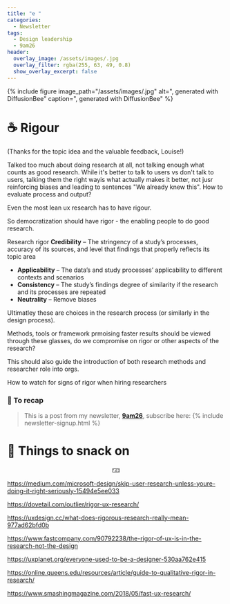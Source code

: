```yaml
---
title: "e "
categories:
  - Newsletter
tags:
  - Design leadership
  - 9am26
header:
  overlay_image: /assets/images/.jpg
  overlay_filter: rgba(255, 63, 49, 0.8)
  show_overlay_excerpt: false
---
```


{% include figure image_path="/assets/images/.jpg" alt=", generated with DiffusionBee" caption=", generated with DiffusionBee" %}

# ☕ Rigour

(Thanks for the topic idea and the valuable feedback, Louise!)

Talked too much about doing research at all, not talking enough what counts as good research. While it's better to talk to users vs don't talk to users, talking them the right wayis what actually makes it better, not jusr reinforcing biases and leading to sentences "We already knew this". How to evaluate process and output?

Even the most lean ux research has to have rigour.

So democratization should have rigor - the enabling people to do good research.

Research rigor
**Credibility** – The stringency of a study’s processes, accuracy of its sources, and level that findings that properly reflects its topic area
* **Applicability** – The data’s and study processes’ applicability to different contexts and scenarios  
* **Consistency** – The study’s findings degree of similarity if the research and its processes are repeated
* **Neutrality** – Remove biases

UItimatley these are choices in the research process (or similarly in the design process).

Methods, tools or framework prmoising faster results should be viewed through these glasses, do we compromise on rigor or other aspects of the research?

This should also guide the introduction of both research methods and researcher role into orgs.

How to watch for signs of rigor when hiring researchers

### 🥤 To recap

> This is a post from my newsletter, **[9am26](https://polgarp.com/categories/newsletter/)**, subscribe here:
> {% include newsletter-signup.html %}

# 🍪 Things to snack on

<p style="text-align: center;">🁃</p>

https://medium.com/microsoft-design/skip-user-research-unless-youre-doing-it-right-seriously-15494e5ee033

https://dovetail.com/outlier/rigor-ux-research/

https://uxdesign.cc/what-does-rigorous-research-really-mean-977ad62bfd0b

https://www.fastcompany.com/90792238/the-rigor-of-ux-is-in-the-research-not-the-design

https://uxplanet.org/everyone-used-to-be-a-designer-530aa762e415

https://online.queens.edu/resources/article/guide-to-qualitative-rigor-in-research/

https://www.smashingmagazine.com/2018/05/fast-ux-research/







